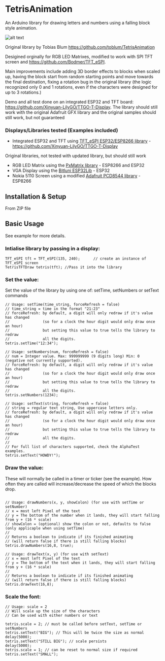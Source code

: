 # TetrisAnimation

An Arduino library for drawing letters and numbers using a falling block style animation.

![alt text](https://github.com/robcazzaro/TetrisTFTAnimation/blob/master/TetrisDemo.gif "Tetris alphabet animation")

Original library by Tobias Blum https://github.com/toblum/TetrisAnimation

Desigined orginally for RGB LED Matrixes, modified to work with SPI TFT screen and https://github.com/Bodmer/TFT_eSPI.

Main improvements include adding 3D border effects to blocks when scaled up, having the block start from random starting points and move towards the final destination, fixing a rotation bug in the original library (the logic recognized only 0 and 1 rotations, even if the characters were designed for up to 3 rotations.)

Demo and all test done on an integrated ESP32 and TFT board: https://github.com/Xinyuan-LilyGO/TTGO-T-Display.  The library should still work with the original Adafruit GFX library and the original samples should still work, but not guaranteed

### Displays/Libraries tested (Examples included)

- Integrated ESP32 and TFT using [TFT_eSPI ESP32/ESP8266 library](https://github.com/Bodmer/TFT_eSPI) - https://github.com/Xinyuan-LilyGO/TTGO-T-Display  

Original libraries, not tested with updated library, but should still work
- RGB LED Matrix using the [PxMatrix library](https://github.com/2dom/PxMatrix/) - ESP8266 and ESP32
- VGA Display using the [Bitluni ESP32Lib](https://github.com/bitluni/ESP32Lib) - ESP32
- Nokia 5110 Screen using a modified [Adafruit PCD8544 library](https://github.com/bbx10/Adafruit-PCD8544-Nokia-5110-LCD-library/tree/esp8266) - ESP8266


## Installation & Setup

From ZIP file

## Basic Usage

See example for more details.

### Intialise library by passing in a display:

```
TFT_eSPI tft = TFT_eSPI(135, 240);		// create an instance of TFT_eSPI screen
TetrisTFTDraw tetris(tft); //Pass it into the library

```

### Set the value:

Set the value of the library by using one of: setTime, setNumbers or setText commands

```
// Usage: setTime(time_string, forceRefresh = false)
// time_string = time in the format "21:23"
// forceRefresh: by default, a digit will only redraw if it's value has changed
//               (so for a clock the hour digit would only draw once an hour)
//               but setting this value to true tells the library to redraw
//               all the digits.  
tetris.setTime("12:34");

// Usage: setNumbers(num, forceRefresh = false)
// num = Integer value. Max: 999999999 (9 digits long) Min: 0 (negative not currently supported).
// forceRefresh: by default, a digit will only redraw if it's value has changed
//               (so for a clock the hour digit would only draw once an hour)
//               but setting this value to true tells the library to redraw
//               all the digits.  
tetris.setNumbers(1234);

// Usage: setText(string, forceRefresh = false)
// string = regular text string, Use uppercase letters only.
// forceRefresh: by default, a digit will only redraw if it's value has changed
//               (so for a clock the hour digit would only draw once an hour)
//               but setting this value to true tells the library to redraw
//               all the digits.
//
// For full list of characters supported, check the AlphaTest examples.
tetris.setText("HOWDY!");

```

### Draw the value:

These will normally be called in a timer or ticker (see the example). How often they are called will increase/decrease the speed of which the blocks drop.

```

// Usage: drawNumbers(x, y, showColon) (for use with setTime or setNumber)
// x = most left Pixel of the text 
// y = The bottom of the number when it lands, they will start falling from y + (16 * scale)
// showColon = (optional) show the colon or not, defaults to false (only applicaple when using setTime)
//
// Returns a boolean to indicate if its finished animating
// (will return false if there is still falling blocks)
tetris.drawNumbers(16,8, true);

// Usage: drawText(x, y) (for use with setText)
// x = most left Pixel of the text 
// y = The bottom of the text when it lands, they will start falling from y + (16 * scale)
//
// Returns a boolean to indicate if its finished animating
// (will return false if there is still falling blocks)
tetris.drawText(16,8);

```

### Scale the font:

```
// Usage: scale = 2
// Will scale up the size of the characters
// Can be used with either numbers or text 

tetris.scale = 2; // must be called before setText, setTime or setNumbers
tetris.setText("BIG"); // This will be twice the size as normal
delay(5000);
tetris.setText("STILL BIG"); // scale persists
delay(5000);
tetris.scale = 1; // can be reset to normal size if required
tetris.setText("SMALL");
```

